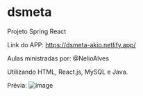 # dsmeta
Projeto Spring React

Link do APP: https://dsmeta-akio.netlify.app/

Aulas ministradas por: @NelioAlves

Utilizando HTML, React.js, MySQL e Java.

Prévia:
![image](https://user-images.githubusercontent.com/54818331/179528395-f1a4e359-9001-466a-bf11-72380b7c80af.png)
